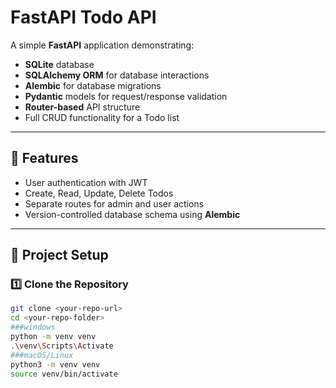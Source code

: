 # FastAPI Todo API

A simple **FastAPI** application demonstrating:

- **SQLite** database
- **SQLAlchemy ORM** for database interactions
- **Alembic** for database migrations
- **Pydantic** models for request/response validation
- **Router-based** API structure
- Full CRUD functionality for a Todo list

---

## 🚀 Features
- User authentication with JWT
- Create, Read, Update, Delete Todos
- Separate routes for admin and user actions
- Version-controlled database schema using **Alembic**

---

## 📂 Project Setup

### 1️⃣ Clone the Repository
```bash
git clone <your-repo-url>
cd <your-repo-folder>
###windows
python -m venv venv
.\venv\Scripts\Activate
###macOS/Linux
python3 -m venv venv
source venv/bin/activate
